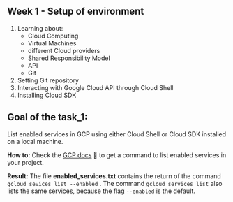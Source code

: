 ## Week 1 -  **Setup of environment**
 1. Learning about:
    - Cloud Computing
    - Virtual Machines
    - different Cloud providers
    - Shared Responsibility Model
    - API
    - Git
 2. Setting Git repository
 3. Interacting with Google Cloud API through Cloud Shell
 4. Installing Cloud SDK
 
## Goal of the task_1:

List enabled services in GCP using either Cloud Shell or Cloud SDK installed on a local machine. 

**How to:**
Check the  [GCP docs](https://cloud.google.com/sdk/gcloud/reference)  🔗 to get a command to list enabled services in your project.

**Result:**
The file **enabled_services.txt** contains the return of the command `gcloud sevices list --enabled` . The command `gcloud services list` also lists the same services, because the flag `--enabled` is the default.